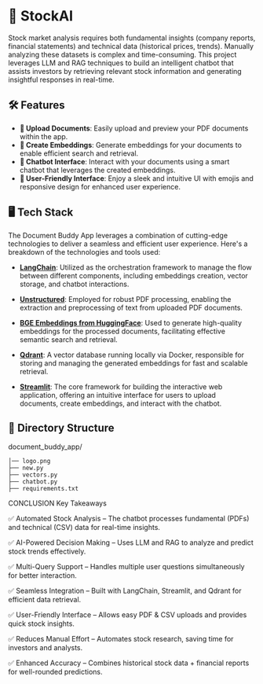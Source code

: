 # 📄 StockAI



Stock market analysis requires both fundamental insights (company reports, financial statements) and technical data (historical prices, trends). Manually analyzing these datasets is complex and time-consuming. This project leverages LLM and RAG techniques to build an intelligent chatbot that assists investors by retrieving relevant stock information and generating insightful responses in real-time.

## 🛠️ Features

- **📂 Upload Documents**: Easily upload and preview your PDF documents within the app.
- **🧠 Create Embeddings**: Generate embeddings for your documents to enable efficient search and retrieval.
- **🤖 Chatbot Interface**: Interact with your documents using a smart chatbot that leverages the created embeddings.
- **🌟 User-Friendly Interface**: Enjoy a sleek and intuitive UI with emojis and responsive design for enhanced user experience.

## 🖥️ Tech Stack

The Document Buddy App leverages a combination of cutting-edge technologies to deliver a seamless and efficient user experience. Here's a breakdown of the technologies and tools used:

- **[LangChain](https://langchain.readthedocs.io/)**: Utilized as the orchestration framework to manage the flow between different components, including embeddings creation, vector storage, and chatbot interactions.
  
- **[Unstructured](https://github.com/Unstructured-IO/unstructured)**: Employed for robust PDF processing, enabling the extraction and preprocessing of text from uploaded PDF documents.
  
- **[BGE Embeddings from HuggingFace](https://huggingface.co/BAAI/bge-small-en)**: Used to generate high-quality embeddings for the processed documents, facilitating effective semantic search and retrieval.
  
- **[Qdrant](https://qdrant.tech/)**: A vector database running locally via Docker, responsible for storing and managing the generated embeddings for fast and scalable retrieval.
  
  
- **[Streamlit](https://streamlit.io/)**: The core framework for building the interactive web application, offering an intuitive interface for users to upload documents, create embeddings, and interact with the chatbot.

## 📁 Directory Structure

document_buddy_app/
```
│── logo.png
├── new.py
├── vectors.py
├── chatbot.py
├── requirements.txt
```


CONCLUSION 
Key Takeaways

✅ Automated Stock Analysis – The chatbot processes fundamental (PDFs) and technical (CSV) data for real-time insights.

✅ AI-Powered Decision Making – Uses LLM and RAG to analyze and predict stock trends effectively.

✅ Multi-Query Support – Handles multiple user questions simultaneously for better interaction.

✅ Seamless Integration – Built with LangChain, Streamlit, and Qdrant for efficient data retrieval.

✅ User-Friendly Interface – Allows easy PDF & CSV uploads and provides quick stock insights.

✅ Reduces Manual Effort – Automates stock research, saving time for investors and analysts.

✅ Enhanced Accuracy – Combines historical stock data + financial reports for well-rounded predictions.

